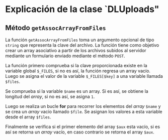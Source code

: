 # Explicación de la clase `DLUploads"

## Método `getAssocArrayFromFiles`

La función `getAssocArrayFromFiles` toma un argumento opcional de tipo `string` que representa la clave del archivo. La función tiene como objetivo crear un array asociativo a partir de los archivos subidos al servidor mediante un formulario enviado mediante el método `POST`.

La función primero comprueba si la clave proporcionada existe en la variable global `$_FILES`, si no es así, la función regresa un array vacío. Luego se asigna el valor de la variable `$_FILES[$key]` a una variable llamada `$files`.

Se comprueba si la variable `$name` es un array. Si es así, se obtiene la longitud del _array_, si no es así, se asigna `1`.

Luego se realiza un bucle **for** para recorrer los elementos del _array_ `$name` y se crea un _array_ vacío llamado `$file`. Se asignan los valores a esta variable desde el array `$files`.

Finalmente se verifica si el primer elemento del array `$aux` esta vacío, si es así se retorna un _array_ vacío, en caso contrario se retorna el array `$aux`.

